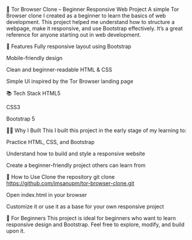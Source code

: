 🧪 Tor Browser Clone – Beginner Responsive Web Project
A simple Tor Browser clone I created as a beginner to learn the basics of web development. This project helped me understand how to structure a webpage, make it responsive, and use Bootstrap effectively. It’s a great reference for anyone starting out in web development.

🚀 Features
Fully responsive layout using Bootstrap

Mobile-friendly design

Clean and beginner-readable HTML & CSS

Simple UI inspired by the Tor Browser landing page

📚 Tech Stack
HTML5

CSS3

Bootstrap 5

🧑‍💻 Why I Built This
I built this project in the early stage of my learning to:

Practice HTML, CSS, and Bootstrap

Understand how to build and style a responsive website

Create a beginner-friendly project others can learn from

📖 How to Use
Clone the repository
git clone https://github.com/imsanupm/tor-browser-clone.git

Open index.html in your browser

Customize it or use it as a base for your own responsive project

🙌 For Beginners
This project is ideal for beginners who want to learn responsive design and Bootstrap. Feel free to explore, modify, and build upon it.
